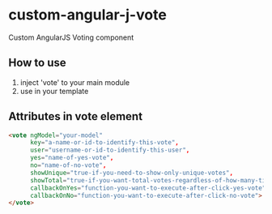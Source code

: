 # custom-angular-j-vote
Custom AngularJS Voting component

## How to use
1. inject 'vote' to your main module
2. use <vote></vote> in your template

## Attributes in vote element
```html
<vote ngModel="your-model" 
      key="a-name-or-id-to-identify-this-vote",
      user="username-or-id-to-identify-this-user",
      yes="name-of-yes-vote",
      no="name-of-no-vote",
      showUnique="true-if-you-need-to-show-only-unique-votes",
      showTotal="true-if-you-want-total-votes-regardless-of-how-many-times-user-clicks",
      callbackOnYes="function-you-want-to-execute-after-click-yes-vote",
      callbackOnNo="function-you-want-to-execute-after-click-no-vote">
</vote>
```
